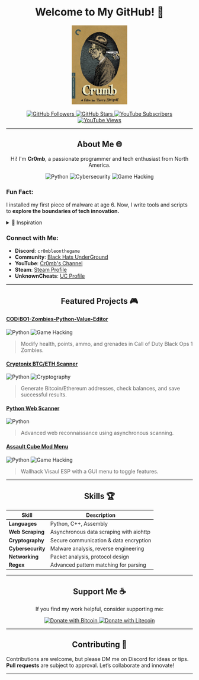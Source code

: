 <h1 align="center">Welcome to My GitHub! 🚀</h1>
<p align="center">
  <img src="crumb.jpg" alt="Crumb Logo" width="150"/>
</p>

<p align="center">
  <a href="https://github.com/Cr0mb">
    <img src="https://img.shields.io/github/followers/Cr0mb?label=Follow&style=social" alt="GitHub Followers">
  </a>
  <a href="https://github.com/Cr0mb">
    <img src="https://img.shields.io/github/stars/Cr0mb?label=Stars&style=social" alt="GitHub Stars">
  </a>
  <a href="https://www.youtube.com/@cr0mble">
    <img src="https://img.shields.io/youtube/channel/subscribers/UCQ-4CeZQg1Fb4HtcFJfYBfg?label=Subscribe&style=social" alt="YouTube Subscribers">
  </a>
  <a href="https://www.youtube.com/@cr0mble">
    <img src="https://img.shields.io/youtube/channel/views/UCQ-4CeZQg1Fb4HtcFJfYBfg?label=Views&style=social" alt="YouTube Views">
  </a>
</p>

---



<h2 align="center">About Me 🌐</h2>

<p align="center">
  Hi! I'm <b>Cr0mb</b>, a passionate programmer and tech enthusiast from North America.
</p>

<p align="center">
  <img src="https://img.shields.io/badge/-Python-3776AB?logo=python&logoColor=white&style=flat-square" alt="Python">
  <img src="https://img.shields.io/badge/-Cybersecurity-333333?logo=hackthebox&logoColor=green&style=flat-square" alt="Cybersecurity">
  <img src="https://img.shields.io/badge/-Game%20Hacking-black?logo=steam&logoColor=white&style=flat-square" alt="Game Hacking">
</p>

### Fun Fact: 
I installed my first piece of malware at age 6. Now, I write tools and scripts to **explore the boundaries of tech innovation.**

<details>
  <summary>🎨 Inspiration</summary>
  Watching Robert Crumb's documentary inspired me to publish my coding works and develop independently. His dedication to authenticity motivates me to learn and create rather than take shortcuts.
  
  [Watch Documentary on Robert Crumb (1994)](https://tubitv.com/movies/100007594/crumb)
</details>

### Connect with Me:
- **Discord**: `cr0mbleonthegame`
- **Community**: [Black Hats UnderGround](https://discord.gg/CGDnDy5eEs)
- **YouTube**: [Cr0mb's Channel](https://www.youtube.com/@cr0mble)
- **Steam**: [Steam Profile](https://steamcommunity.com/id/Cr0mbs_Space/)
- **UnknownCheats**: [UC Profile](https://www.unknowncheats.me/forum/members/5262305.html)

---

<h2 align="center">Featured Projects 🎮</h2>

#### **[COD:BO1-Zombies-Python-Value-Editor](https://github.com/Cr0mb/Call-of-Duty-Black-Ops-1-Zombies-Cheat-Script)**
![Python](https://img.shields.io/badge/Python-3670A0?style=for-the-badge&logo=python&logoColor=ffdd54) ![Game Hacking](https://img.shields.io/badge/Game%20Hacking-000000?style=for-the-badge&logo=minecraft&logoColor=white)
> Modify health, points, ammo, and grenades in Call of Duty Black Ops 1 Zombies.

#### **[Cryptonix BTC/ETH Scanner](https://github.com/Cr0mb/Cryptonix-BTC-ETH-Scanner)**
![Python](https://img.shields.io/badge/Python-3670A0?style=for-the-badge&logo=python&logoColor=ffdd54) ![Cryptography](https://img.shields.io/badge/Cryptography-000000?style=for-the-badge&logo=bitcoin&logoColor=white)
> Generate Bitcoin/Ethereum addresses, check balances, and save successful results.

#### **[Python Web Scanner](https://github.com/Cr0mb/Python-Web-Scanner)**
![Python](https://img.shields.io/badge/Python-3670A0?style=for-the-badge&logo=python&logoColor=ffdd54)
> Advanced web reconnaissance using asynchronous scanning.

#### **[Assault Cube Mod Menu](https://github.com/Cr0mb/Morrowind-ESP-Overlay)**
![Python](https://img.shields.io/badge/Python-3670A0?style=for-the-badge&logo=python&logoColor=ffdd54) ![Game Hacking](https://img.shields.io/badge/Game%20Hacking-000000?style=for-the-badge&logo=minecraft&logoColor=white)
> Wallhack Visaul ESP with a GUI menu to toggle features.

---

<h2 align="center">Skills 🏆</h2>

| **Skill**              | **Description**                           |
|------------------------|-------------------------------------------|
| **Languages**         | Python, C++, Assembly                     |
| **Web Scraping**      | Asynchronous data scraping with aiohttp   |
| **Cryptography**      | Secure communication & data encryption    |
| **Cybersecurity**     | Malware analysis, reverse engineering     |
| **Networking**        | Packet analysis, protocol design          |
| **Regex**             | Advanced pattern matching for parsing     |

---

<h2 align="center">Support Me ☕</h2>
<p align="center">
  If you find my work helpful, consider supporting me:
</p>
<p align="center">
  <a href="bitcoin:bc1qgjxvem5wceul8cxznk5gt52qcfve0ca8f20mp4">
    <img src="https://img.shields.io/badge/Donate-Bitcoin-green?style=flat-square&logo=bitcoin" alt="Donate with Bitcoin">
  </a>
  <a href="litecoin:LVE6m9wVd5j9KuDEnR3KWy9saq6Z2kvKcG">
    <img src="https://img.shields.io/badge/Donate-Litecoin-green?style=flat-square&logo=litecoin" alt="Donate with Litecoin">
  </a>
</p>

---

<h2 align="center">Contributing 🙌</h2>

Contributions are welcome, but please DM me on Discord for ideas or tips. **Pull requests** are subject to approval. Let’s collaborate and innovate!

---

